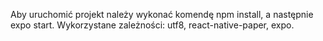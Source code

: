 Aby uruchomić projekt należy wykonać komendę npm install, a następnie expo start.
Wykorzystane zależności: utf8, react-native-paper, expo.